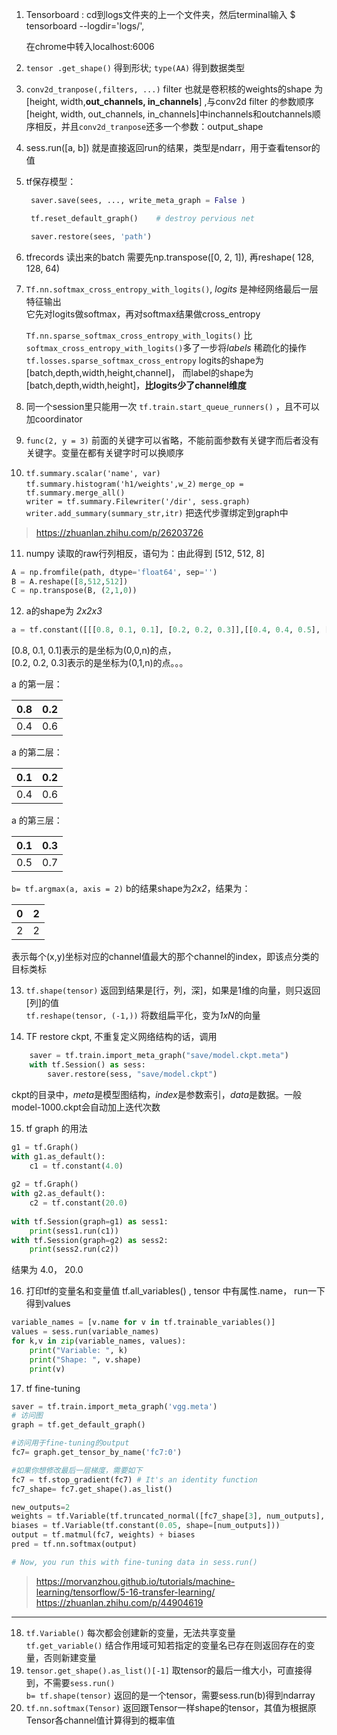 1. Tensorboard : cd到logs文件夹的上一个文件夹，然后terminal输入 $ tensorboard --logdir='logs/', 

   在chrome中转入localhost:6006

2. `tensor .get_shape()` 得到形状;    `type(AA)` 得到数据类型

3. `conv2d_tranpose(,filters, ...)` filter 也就是卷积核的weights的shape 为[height, width,**out_channels, in_channels**] ,与conv2d filter 的参数顺序[height, width, out_channels,  in_channels]中inchannels和outchannels顺序相反，并且`conv2d_tranpose`还多一个参数：output_shape

4. sess.run([a, b]) 就是直接返回run的结果，类型是ndarr，用于查看tensor的值

5. tf保存模型：
   ``` python
    saver.save(sees, ..., write_meta_graph = False )

    tf.reset_default_graph()    # destroy pervious net

    saver.restore(sees, 'path') 
   ```
6. tfrecords 读出来的batch 需要先np.transpose([0, 2, 1]), 再reshape( 128, 128, 64)

7. ```Tf.nn.softmax_cross_entropy_with_logits()```, *logits* 是神经网络最后一层特征输出  
      它先对logits做softmax，再对softmax结果做cross_entropy   

      `Tf.nn.sparse_softmax_cross_entropy_with_logits()` 比`softmax_cross_entropy_with_logits()`多了一步将*labels* 稀疏化的操作
      `tf.losses.sparse_softmax_cross_entropy` logits的shape为[batch,depth,width,height,channel]， 而label的shape为[batch,depth,width,height]，**比logits少了channel维度**

8. 同一个session里只能用一次 `tf.train.start_queue_runners()` ，且不可以加coordinator

9. `func(2, y = 3)` 前面的关键字可以省略，不能前面参数有关键字而后者没有关键字。变量在都有关键字时可以换顺序

10. ​`tf.summary.scalar('name', var)`   
   `tf.summary.histogram('h1/weights',w_2)`
   `merge_op = tf.summary.merge_all()`   
   `writer = tf.summary.Filewriter('/dir', sess.graph)`   
   `writer.add_summary(summary_str,itr)` 把迭代步骤绑定到graph中
   > https://zhuanlan.zhihu.com/p/26203726  

11.  numpy 读取的raw行列相反，语句为：由此得到 [512, 512, 8]
```python
A = np.fromfile(path, dtype='float64', sep='')
B = A.reshape([8,512,512])
C = np.transpose(B, (2,1,0))
```
12.  a的shape为 *2x2x3*
```python
a = tf.constant([[[0.8, 0.1, 0.1], [0.2, 0.2, 0.3]],[[0.4, 0.4, 0.5], [0.6, 0.6, 0.7]]])
```
[0.8, 0.1, 0.1]表示的是坐标为(0,0,n)的点，  
[0.2, 0.2, 0.3]表示的是坐标为(0,1,n)的点。。。

a 的第一层：  

| 0.8  | 0.2  |
| ---- | ---- |
| 0.4  | 0.6  |

a 的第二层：

| 0.1  | 0.2  |
| ---- | ---- |
| 0.4  | 0.6  |


a 的第三层：

| 0.1  | 0.3  |
| ---- | ---- |
| 0.5  | 0.7  |


`b= tf.argmax(a, axis = 2)` b的结果shape为*2x2*，结果为：

| 0    | 2    |
| ---- | ---- |
| 2    | 2    |

表示每个(x,y)坐标对应的channel值最大的那个channel的index，即该点分类的目标类标

13.  `tf.shape(tensor)` 返回到结果是[行，列，深]，如果是1维的向量，则只返回[列]的值  
    `tf.reshape(tensor, (-1,))` 将数组扁平化，变为*1xN*的向量

14.  TF restore ckpt, 不重复定义网络结构的话，调用
```python
    saver = tf.train.import_meta_graph("save/model.ckpt.meta")
    with tf.Session() as sess:
        saver.restore(sess, "save/model.ckpt")
```
ckpt的目录中，*meta*是模型图结构，*index*是参数索引，*data*是数据。一般model-1000.ckpt会自动加上迭代次数

15.  tf graph 的用法  
```python
g1 = tf.Graph()  
with g1.as_default():  
    c1 = tf.constant(4.0)  
  
g2 = tf.Graph()  
with g2.as_default():  
    c2 = tf.constant(20.0)  
  
with tf.Session(graph=g1) as sess1:  
    print(sess1.run(c1))  
with tf.Session(graph=g2) as sess2:  
    print(sess2.run(c2)) 
```
结果为 4.0， 20.0


16. 打印tf的变量名和变量值 tf.all_variables() , tensor 中有属性.name， run一下得到values
```python
variable_names = [v.name for v in tf.trainable_variables()]
values = sess.run(variable_names)
for k,v in zip(variable_names, values):
    print("Variable: ", k)
    print("Shape: ", v.shape)
    print(v)
```
17. tf fine-tuning
```python
saver = tf.train.import_meta_graph('vgg.meta')
# 访问图
graph = tf.get_default_graph() 

#访问用于fine-tuning的output
fc7= graph.get_tensor_by_name('fc7:0')

#如果你想修改最后一层梯度，需要如下
fc7 = tf.stop_gradient(fc7) # It's an identity function
fc7_shape= fc7.get_shape().as_list()

new_outputs=2
weights = tf.Variable(tf.truncated_normal([fc7_shape[3], num_outputs], stddev=0.05))
biases = tf.Variable(tf.constant(0.05, shape=[num_outputs]))
output = tf.matmul(fc7, weights) + biases
pred = tf.nn.softmax(output)

# Now, you run this with fine-tuning data in sess.run()
```
> https://morvanzhou.github.io/tutorials/machine-learning/tensorflow/5-16-transfer-learning/
> https://zhuanlan.zhihu.com/p/44904619
***
18. `tf.Variable()` 每次都会创建新的变量，无法共享变量   
    `tf.get_variable()` 结合作用域可知若指定的变量名已存在则返回存在的变量，否则新建变量
19. `tensor.get_shape().as_list()[-1]` 取tensor的最后一维大小，可直接得到，不需要`sess.run()`   
    `b= tf.shape(tensor)` 返回的是一个tensor，需要sess.run(b)得到ndarray
20. `tf.nn.softmax(Tensor)` 返回跟Tensor一样shape的tensor，其值为根据原Tensor各channel值计算得到的概率值
